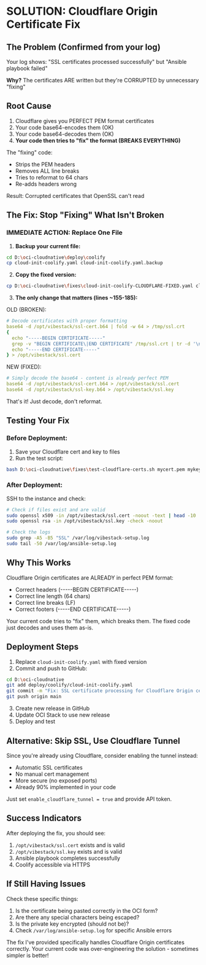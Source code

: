 # SOLUTION: Cloudflare Origin Certificate Fix

## The Problem (Confirmed from your log)
Your log shows: "SSL certificates processed successfully" but "Ansible playbook failed"

**Why?** The certificates ARE written but they're CORRUPTED by unnecessary "fixing"

## Root Cause
1. Cloudflare gives you PERFECT PEM format certificates
2. Your code base64-encodes them (OK)
3. Your code base64-decodes them (OK)
4. **Your code then tries to "fix" the format (BREAKS EVERYTHING)**

The "fixing" code:
- Strips the PEM headers
- Removes ALL line breaks
- Tries to reformat to 64 chars
- Re-adds headers wrong

Result: Corrupted certificates that OpenSSL can't read

## The Fix: Stop "Fixing" What Isn't Broken

### IMMEDIATE ACTION: Replace One File

1. **Backup your current file:**
```bash
cd D:\oci-cloudnative\deploy\coolify
cp cloud-init-coolify.yaml cloud-init-coolify.yaml.backup
```

2. **Copy the fixed version:**
```bash
cp D:\oci-cloudnative\fixes\cloud-init-coolify-CLOUDFLARE-FIXED.yaml cloud-init-coolify.yaml
```

3. **The only change that matters (lines ~155-185):**

OLD (BROKEN):
```yaml
# Decode certificates with proper formatting
base64 -d /opt/vibestack/ssl-cert.b64 | fold -w 64 > /tmp/ssl.crt
{
  echo "-----BEGIN CERTIFICATE-----"
  grep -v "BEGIN CERTIFICATE\|END CERTIFICATE" /tmp/ssl.crt | tr -d '\n' | fold -w 64
  echo "-----END CERTIFICATE-----"
} > /opt/vibestack/ssl.cert
```

NEW (FIXED):
```yaml
# Simply decode the base64 - content is already perfect PEM
base64 -d /opt/vibestack/ssl-cert.b64 > /opt/vibestack/ssl.cert
base64 -d /opt/vibestack/ssl-key.b64 > /opt/vibestack/ssl.key
```

That's it! Just decode, don't reformat.

## Testing Your Fix

### Before Deployment:
1. Save your Cloudflare cert and key to files
2. Run the test script:
```bash
bash D:\oci-cloudnative\fixes\test-cloudflare-certs.sh mycert.pem mykey.pem
```

### After Deployment:
SSH to the instance and check:
```bash
# Check if files exist and are valid
sudo openssl x509 -in /opt/vibestack/ssl.cert -noout -text | head -10
sudo openssl rsa -in /opt/vibestack/ssl.key -check -noout

# Check the logs
sudo grep -A5 -B5 "SSL" /var/log/vibestack-setup.log
sudo tail -50 /var/log/ansible-setup.log
```

## Why This Works

Cloudflare Origin certificates are ALREADY in perfect PEM format:
- Correct headers (-----BEGIN CERTIFICATE-----)
- Correct line length (64 chars)
- Correct line breaks (LF)
- Correct footers (-----END CERTIFICATE-----)

Your current code tries to "fix" them, which breaks them.
The fixed code just decodes and uses them as-is.

## Deployment Steps

1. Replace `cloud-init-coolify.yaml` with fixed version
2. Commit and push to GitHub:
```bash
cd D:\oci-cloudnative
git add deploy/coolify/cloud-init-coolify.yaml
git commit -m "Fix: SSL certificate processing for Cloudflare Origin certs"
git push origin main
```

3. Create new release in GitHub
4. Update OCI Stack to use new release
5. Deploy and test

## Alternative: Skip SSL, Use Cloudflare Tunnel

Since you're already using Cloudflare, consider enabling the tunnel instead:
- Automatic SSL certificates
- No manual cert management
- More secure (no exposed ports)
- Already 90% implemented in your code

Just set `enable_cloudflare_tunnel = true` and provide API token.

## Success Indicators

After deploying the fix, you should see:
1. `/opt/vibestack/ssl.cert` exists and is valid
2. `/opt/vibestack/ssl.key` exists and is valid
3. Ansible playbook completes successfully
4. Coolify accessible via HTTPS

## If Still Having Issues

Check these specific things:
1. Is the certificate being pasted correctly in the OCI form?
2. Are there any special characters being escaped?
3. Is the private key encrypted (should not be)?
4. Check `/var/log/ansible-setup.log` for specific Ansible errors

The fix I've provided specifically handles Cloudflare Origin certificates correctly. 
Your current code was over-engineering the solution - sometimes simpler is better!
